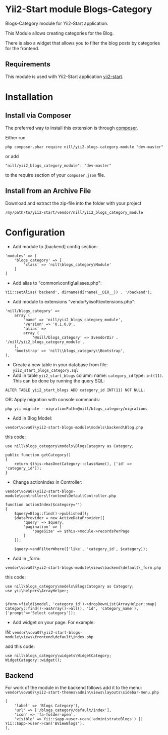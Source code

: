 Yii2-Start module Blogs-Category
========================
Blogs-Category module for Yii2-Start application.

This Module allows creating categories for the Blog.

There is also a widget that allows you to filter the blog posts by categories for the frontend. 

Requirements
------------

This module is used with Yii2-Start application
[yii2-start](https://github.com/vova07/yii2-start).


Installation
=============

Install via Composer
--------------------

The preferred way to install this extension is through [composer](http://getcomposer.org/download/).

Either run

```
php composer.phar require nill/yii2-blogs-category-module "dev-master"
```

or add

```
"nill/yii2_blogs_category_module": "dev-master"
```

to the require section of your `composer.json` file.

Install from an Archive File
----------------------------

Download and extract the zip-file into the folder with your project


```
/my/path/to/yii2-start/vendor/nill/yii2_blogs_category_module
```

Configuration
=============

- Add module to [backend] config section:

```
'modules' => [
    'blogs_category' => [
        'class' => 'nill\blogs_category\Module'
    ]
]
```

- Add alias to "common\config\aliases.php":

```
Yii::setAlias('backend', dirname(dirname(__DIR__)) . '/backend');
```

- Add module to extensions "vendor\yiisoft\extensions.php":

```
'nill/blogs_category' => 
    array (
        'name' => 'nill/yii2_blogs_category_module',
        'version' => '0.1.0.0',
        'alias' => 
        array (
            '@nill/blogs_category' => $vendorDir . '/nill/yii2_blogs_category_module',
    ),
    'bootstrap' => 'nill\\blogs_category\\Bootstrap',
), 
```

- Create a new table in your database from file: `yii2_start_blogs_category.sql`
- Add in table `yii2_start_blogs` column: name: `category_id`	type: `int(11)`. This can be done by running the query SQL: 
```
ALTER TABLE yii2_start_blogs ADD category_id INT(11) NOT NULL; 
```

OR: Apply migration with console commands:

`php yii migrate --migrationPath=@nill/blogs_category/migrations`

- Add in Blog Model:

`vendor\vova07\yii2-start-blogs-module\models\backend\Blog.php`

this code:
```
use nill\blogs_category\models\BlogsCategory as Category;

public function getCategory()
{
    return $this->hasOne(Category::className(), ['id' => 'category_id']);
}
```

- Change actionIndex in Controller: 

`vendor\vova07\yii2-start-blogs-module\controllers\frontend\DefaultController.php`


```
function actionIndex($category='')
{
    $query=Blog::find()->published();
    $dataProvider = new ActiveDataProvider([
        'query' => $query,
        'pagination' => [
            'pageSize' => $this->module->recordsPerPage
        ]
    ]);
    
    $query->andFilterWhere(['like', 'category_id', $category]);
```

- Add in _form:

`vendor\vova07\yii2-start-blogs-module\views\backend\default\_form.php`

this code:
```
use nill\blogs_category\models\BlogsCategory as Category;
use yii\helpers\ArrayHelper;


$form->field($model, 'category_id')->dropDownList(ArrayHelper::map(
Category::find()->asArray()->all(), 'id', 'category_name'),
['prompt'=>'Select category']);

```

- Add widget on your page. For example:

IN: 
`vendor\vova07\yii2-start-blogs-module\views\frontend\default\index.php`

add this code:
```
use nill\blogs_category\widgets\WidgetCategory;
WidgetCategory::widget();
```

Backend
----------------------------
For work of the module in the backend follows add it to the menu:
`vendor\vova07\yii2-start-themes\admin\views\layouts\sidebar-menu.php`

```
[
    'label' => 'Blogs Category'),
    'url' => ['/blogs_category/default/index'],
    'icon' => 'fa-folder-open',
    'visible' => Yii::$app->user->can('administrateBlogs') || Yii::$app->user->can('BViewBlogs'),
],
```
